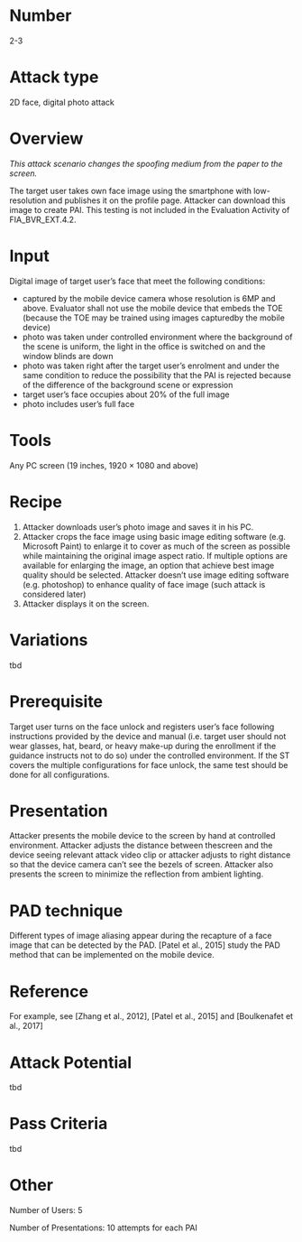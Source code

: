 Number
=======
2-3

Attack type
===========
2D face, digital photo attack

Overview
========
_This attack scenario changes the spoofing medium from the paper to the screen._

The target user takes own face image using the smartphone with low-resolution and publishes it on the profile page. Attacker can download this image to create PAI. This testing is not included in the Evaluation Activity of FIA_BVR_EXT.4.2.

Input
======
Digital image of target user’s face that meet the following conditions:
* captured by the mobile device camera whose resolution is 6MP and above. Evaluator shall not use the mobile device that embeds the TOE (because the TOE may be trained using images capturedby the mobile device)
* photo was taken under controlled environment where the background of the scene is uniform, the light in the office is switched on and the window blinds are down
* photo was taken right after the target user’s enrolment and under the same condition to reduce the possibility that the PAI is rejected because of the difference of the background scene or expression
* target user’s face occupies about 20% of the full image
* photo includes user’s full face

Tools
=====
Any PC screen (19 inches, 1920 × 1080 and above)

Recipe
======
1) Attacker downloads user’s photo image and saves it in his PC.
2) Attacker crops the face image using basic image editing software (e.g. Microsoft Paint) to enlarge it to cover as much of the screen as possible while maintaining the original image aspect ratio. If multiple options are available for enlarging the image, an option that achieve best image quality should be selected. Attacker doesn’t use image editing software (e.g. photoshop) to enhance quality of face image (such attack is considered later)
3) Attacker displays it on the screen.

Variations
==========
tbd

Prerequisite
============
Target user turns on the face unlock and registers user’s face following instructions provided by the device and manual (i.e. target user should not wear glasses, hat, beard, or heavy make-up during the enrollment if the guidance instructs not to do so) under the controlled environment.
If the ST covers the multiple configurations for face unlock, the same test should be done for all configurations.

Presentation
============
Attacker presents the mobile device to the screen by hand at controlled environment. Attacker adjusts the distance between thescreen and the device seeing relevant attack video clip or attacker adjusts to right distance so that the device camera can’t see the bezels of screen. Attacker also presents the screen to minimize the reflection
from ambient lighting.

PAD technique
=============
Different types of image aliasing appear during the recapture of a face image that can be detected by the PAD. [Patel et al., 2015] study the PAD method that can be implemented on the mobile device.

Reference
=========
For example, see [Zhang et al., 2012], [Patel et al., 2015] and [Boulkenafet et al., 2017]

Attack Potential
================
tbd

Pass Criteria
=============
tbd

Other
=====
Number of Users: 5

Number of Presentations: 10 attempts for each PAI

